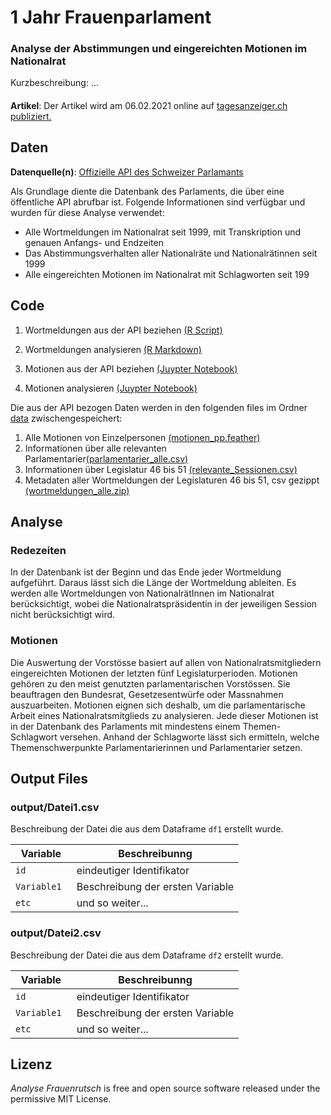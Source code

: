 # 1 Jahr Frauenparlament

### Analyse der Abstimmungen und eingereichten Motionen im Nationalrat

<!---
optional folgendermassen Bild einfügen:
![Trump Hate](dt.png)
Source: [Gage Skidmore](https://www.flickr.com/photos/gageskidmore/32758233090)>)
--->

Kurzbeschreibung: ...

#### 

**Artikel**: Der Artikel wird am 06.02.2021 online auf [tagesanzeiger.ch publiziert.](https://www.tagesanzeiger.ch)

## Daten

**Datenquelle(n)**:  [Offizielle API des Schweizer Parlamants](https://pragmatiqa.com/xodata/odatadir.html) 

Als Grundlage diente die Datenbank des Parlaments, die über eine öffentliche API abrufbar ist. Folgende Informationen sind verfügbar und wurden für diese Analyse verwendet:

- Alle Wortmeldungen im Nationalrat seit 1999, mit Transkription und genauen Anfangs- und Endzeiten
- Das Abstimmungsverhalten aller Nationalräte und Nationalrätinnen seit 1999
- Alle eingereichten Motionen im Nationalrat mit Schlagworten seit 199


## Code

1. Wortmeldungen aus der API beziehen [(R Script)](1_API_Wortmeldungen.R)

2. Wortmeldungen analysieren [(R Markdown)](2_Wortmeldungen.Rmd)

3. Motionen aus der API beziehen [(Juypter Notebook)](asdf)

4. Motionen analysieren [(Juypter Notebook)](asdf)

Die aus der API bezogen Daten werden in den folgenden files im Ordner [data](data) zwischengespeichert:
1. Alle Motionen von Einzelpersonen [(motionen_pp.feather)](data/motionen_pp.feather)
2. Informationen über alle relevanten Parlamentarier[(parlamentarier_alle.csv)](data/parlamentarier_alle.csv)
3. Informationen über Legislatur 46 bis 51 [(relevante_Sessionen.csv)](data/relevante_Sessionen.csv)
4. Metadaten aller Wortmeldungen der Legislaturen 46 bis 51, csv gezippt [(wortmeldungen_alle.zip)](data/wortmeldungen_alle.zip) 


## Analyse

### Redezeiten

In der Datenbank ist der Beginn und das Ende jeder Wortmeldung aufgeführt. Daraus lässt sich die Länge der Wortmeldung ableiten. Es werden alle Wortmeldungen von NationalrätInnen im Nationalrat berücksichtigt, wobei die Nationalratspräsidentin in der jeweiligen Session nicht berücksichtigt wird. 

### Motionen

Die Auswertung der Vorstösse basiert auf allen von Nationalratsmitgliedern eingereichten Motionen der letzten fünf Legislaturperioden. Motionen gehören zu den meist genutzten parlamentarischen Vorstössen. Sie beauftragen den Bundesrat, Gesetzesentwürfe oder Massnahmen auszuarbeiten. Motionen eignen sich deshalb, um die parlamentarische Arbeit eines Nationalratsmitglieds zu analysieren. Jede dieser Motionen ist in der Datenbank des Parlaments mit mindestens einem Themen-Schlagwort versehen. Anhand der Schlagworte lässt sich ermitteln, welche Themenschwerpunkte Parlamentarierinnen und Parlamentarier setzen.



## Output Files

### output/Datei1.csv

Beschreibung der Datei die aus dem Dataframe `df1` erstellt wurde.

| Variable     | Beschreibunng                    |
| ------------ | -------------------------------- |
| `id `        | eindeutiger Identifikator        |
| `Variable1 ` | Beschreibung der ersten Variable |
| `etc `       | und so weiter...                 |


### output/Datei2.csv

Beschreibung der Datei die aus dem Dataframe `df2` erstellt wurde.

| Variable     | Beschreibunng                    |
| ------------ | -------------------------------- |
| `id `        | eindeutiger Identifikator        |
| `Variable1 ` | Beschreibung der ersten Variable |
| `etc `       | und so weiter...                 |


## Lizenz

*Analyse Frauenrutsch* is free and open source software released under the permissive MIT License.
